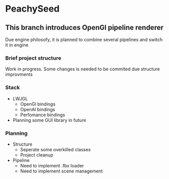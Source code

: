 # PeachySeed

## This branch introduces OpenGl pipeline renderer

Due engine philosofy, it is planned to combine several pipelines and switch it in engine

### Brief project structure
Work in progress. Some changes is needed to be commited due structure improvments

### Stack
- LWJGL
  - OpenGl bindings
  - OpenAl bindings
  - Perfomance bindings
- Planning some GUI library in future

### Planning
- Structure 
  - Seperate some overkilled classes
  - Project cleanup
- Pipeline 
  - Need to implement .fbx loader
  - Need to implement scene management
